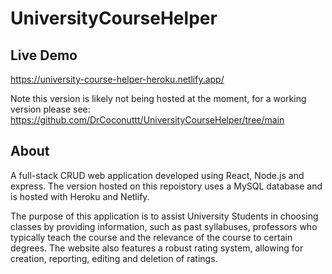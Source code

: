 # UniversityCourseHelper

## Live Demo
https://university-course-helper-heroku.netlify.app/

Note this version is likely not being hosted at the moment, for a working version please see:
https://github.com/DrCoconuttt/UniversityCourseHelper/tree/main

## About
A full-stack CRUD web application developed using React, Node.js and express. The version hosted on this repoistory uses a MySQL database and is hosted with Heroku and Netlify.

The purpose of this application is to assist University Students in choosing classes by providing information, such as past syllabuses, professors who typically teach the course and the relevance of the course to certain degrees. The website also features a robust rating system, allowing for creation, reporting, editing and deletion of ratings.
